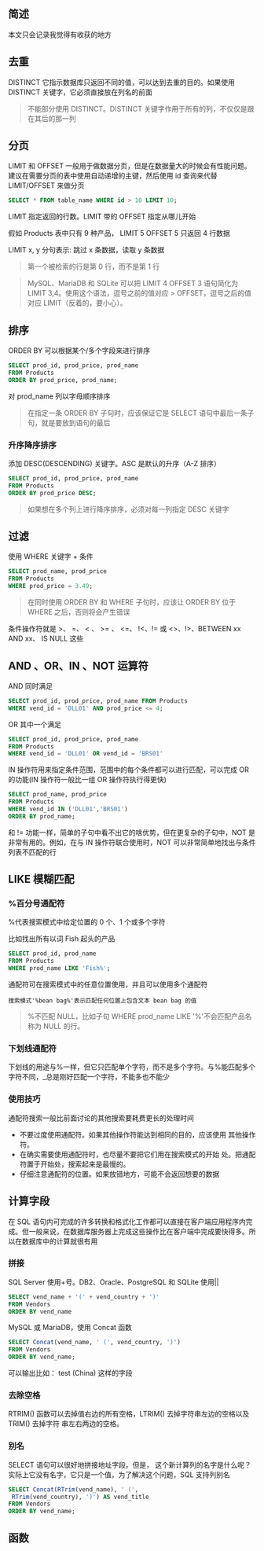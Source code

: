## 简述

本文只会记录我觉得有收获的地方

## 去重

DISTINCT 它指示数据库只返回不同的值，可以达到去重的目的。如果使用 DISTINCT 关键字，它必须直接放在列名的前面

> 不能部分使用 DISTINCT。DISTINCT 关键字作用于所有的列，不仅仅是跟在其后的那一列

## 分页

LIMIT 和 OFFSET 一般用于做数据分页，但是在数据量大的时候会有性能问题。
建议在需要分页的表中使用自动递增的主键，然后使用 id 查询来代替 LIMIT/OFFSET 来做分页

```sql
SELECT * FROM table_name WHERE id > 10 LIMIT 10;
```

LIMIT 指定返回的行数。LIMIT 带的 OFFSET 指定从哪儿开始

假如 Products 表中只有 9 种产品， LIMIT 5 OFFSET 5 只返回 4 行数据

LIMIT x, y 分句表示: 跳过 x 条数据，读取 y 条数据

> 第一个被检索的行是第 0 行，而不是第 1 行

> MySQL、MariaDB 和 SQLite 可以把 LIMIT 4 OFFSET 3 语句简化为 LIMIT 3,4。使用这个语法，逗号之前的值对应 > OFFSET，逗号之后的值对应 LIMIT（反着的，要小心）。

## 排序

ORDER BY 可以根据某个/多个字段来进行排序

```sql
SELECT prod_id, prod_price, prod_name
FROM Products
ORDER BY prod_price, prod_name;
```

对 prod_name 列以字母顺序排序

> 在指定一条 ORDER BY 子句时，应该保证它是 SELECT 语句中最后一条子句，就是要放到语句的最后

### 升序降序排序

添加 DESC(DESCENDING) 关键字。ASC 是默认的升序（A-Z 排序）

```sql
SELECT prod_id, prod_price, prod_name
FROM Products
ORDER BY prod_price DESC;
```

> 如果想在多个列上进行降序排序，必须对每一列指定 DESC 关键字

## 过滤

使用 WHERE 关键字 + 条件

```sql
SELECT prod_name, prod_price
FROM Products
WHERE prod_price = 3.49;
```

> 在同时使用 ORDER BY 和 WHERE 子句时，应该让 ORDER BY 位于 WHERE 之后，否则将会产生错误

条件操作符就是 >、 =、 < 、 >= 、 <=、 !<、!= 或 <>、!>、BETWEEN xx AND xx、 IS NULL 这些

## AND 、OR、IN 、NOT 运算符

AND 同时满足

```sql
SELECT prod_id, prod_price, prod_name FROM Products
WHERE vend_id = 'DLL01' AND prod_price <= 4;
```

OR 其中一个满足

```sql
SELECT prod_id, prod_price, prod_name
FROM Products
WHERE vend_id = 'DLL01' OR vend_id = 'BRS01'
```

IN 操作符用来指定条件范围，范围中的每个条件都可以进行匹配，可以完成 OR 的功能(IN 操作符一般比一组 OR 操作符执行得更快)

```sql
SELECT prod_name, prod_price
FROM Products
WHERE vend_id IN ('DLL01','BRS01')
ORDER BY prod_name;
```

和 != 功能一样，简单的子句中看不出它的啥优势，但在更复杂的子句中，NOT 是非常有用的。例如，在与 IN 操作符联合使用时，NOT 可以非常简单地找出与条件列表不匹配的行

## LIKE 模糊匹配

### %百分号通配符

%代表搜索模式中给定位置的 0 个、1 个或多个字符

比如找出所有以词 Fish 起头的产品

```sql
SELECT prod_id, prod_name
FROM Products
WHERE prod_name LIKE 'Fish%';
```

通配符可在搜索模式中的任意位置使用，并且可以使用多个通配符

`搜索模式'%bean bag%'表示匹配任何位置上包含文本 bean bag 的值`

> %不匹配 NULL，比如子句 WHERE prod_name LIKE '%'不会匹配产品名称为 NULL 的行。

### 下划线通配符

下划线的用途与%一样，但它只匹配单个字符，而不是多个字符。与%能匹配多个字符不同，\_总是刚好匹配一个字符，不能多也不能少

### 使用技巧

通配符搜索一般比前面讨论的其他搜索要耗费更长的处理时间

- 不要过度使用通配符。如果其他操作符能达到相同的目的，应该使用
  其他操作符。
- 在确实需要使用通配符时，也尽量不要把它们用在搜索模式的开始
  处。把通配符置于开始处，搜索起来是最慢的。
- 仔细注意通配符的位置。如果放错地方，可能不会返回想要的数据

## 计算字段

在 SQL 语句内可完成的许多转换和格式化工作都可以直接在客户端应用程序内完成。但一般来说，在数据库服务器上完成这些操作比在客户端中完成要快得多。所以在数据库中的计算就很有用

### 拼接

SQL Server 使用+号。DB2、Oracle、PostgreSQL 和 SQLite 使用||

```sql
SELECT vend_name + '(' + vend_country + ')'
FROM Vendors
ORDER BY vend_name
```

MySQL 或 MariaDB，使用 Concat 函数

```sql
SELECT Concat(vend_name, ' (', vend_country, ')') 
FROM Vendors
ORDER BY vend_name;
```

可以输出比如： test (China) 这样的字段

### 去除空格

RTRIM() 函数可以去掉值右边的所有空格，LTRIM() 去掉字符串左边的空格以及 TRIM() 去掉字符 串左右两边的空格。

### 别名

SELECT 语句可以很好地拼接地址字段。但是， 这个新计算列的名字是什么呢？实际上它没有名字，它只是一个值，为了解决这个问题，SQL 支持列别名

```sql
SELECT Concat(RTrim(vend_name), ' (',
 RTrim(vend_country), ')') AS vend_title
FROM Vendors
ORDER BY vend_name;
```

## 函数

